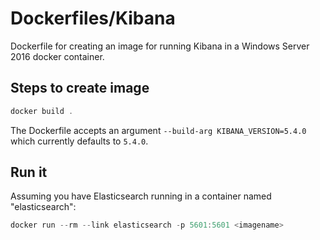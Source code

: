 # Dockerfiles/Kibana
Dockerfile for creating an image for running Kibana in a Windows Server 2016 docker container.  

## Steps to create image
```powershell
docker build .
```

The Dockerfile accepts an argument `--build-arg KIBANA_VERSION=5.4.0` which currently defaults to `5.4.0`.
  
## Run it
Assuming you have Elasticsearch running in a container named "elasticsearch":
```powershell
docker run --rm --link elasticsearch -p 5601:5601 <imagename>
```

